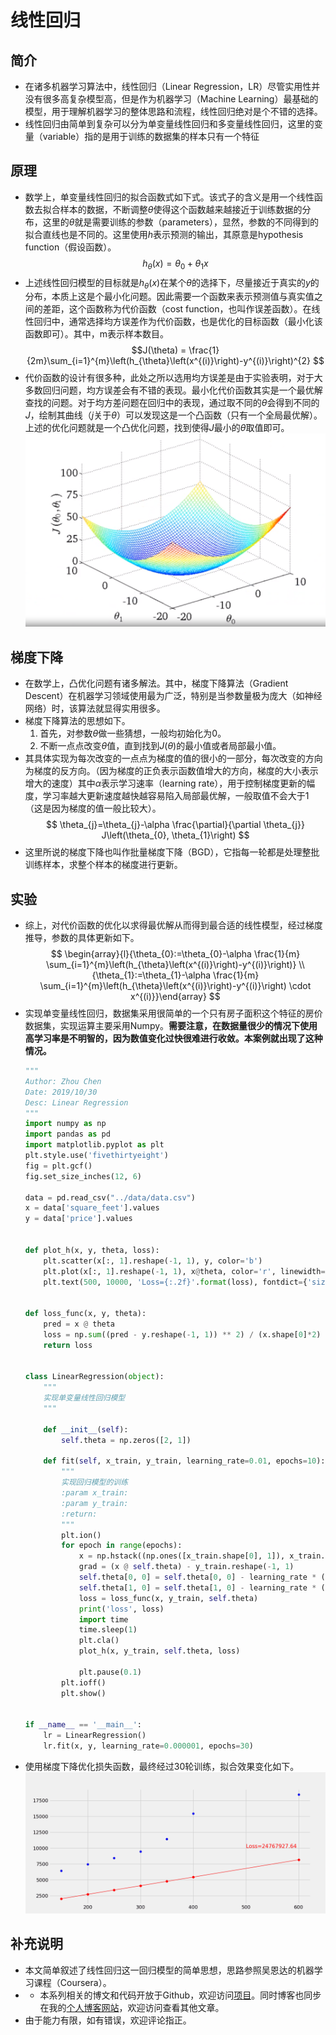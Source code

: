 # 线性回归


## 简介
- 在诸多机器学习算法中，线性回归（Linear Regression，LR）尽管实用性并没有很多高复杂模型高，但是作为机器学习（Machine Learning）最基础的模型，用于理解机器学习的整体思路和流程，线性回归绝对是个不错的选择。
- 线性回归由简单到复杂可以分为单变量线性回归和多变量线性回归，这里的变量（variable）指的是用于训练的数据集的样本只有一个特征


## 原理
- 数学上，单变量线性回归的拟合函数式如下式。该式子的含义是用一个线性函数去拟合样本的数据，不断调整$\theta$使得这个函数越来越接近于训练数据的分布，这里的$\theta$就是需要训练的参数（parameters），显然，参数的不同得到的拟合直线也是不同的。这里使用$h$表示预测的输出，其原意是hypothesis function（假设函数）。
$$h_{\theta}(x)=\theta_{0}+\theta_{1} x$$ 
- 上述线性回归模型的目标就是$h_{\theta}(x)$在某个$\theta$的选择下，尽量接近于真实的$y$的分布，本质上这是个最小化问题。因此需要一个函数来表示预测值与真实值之间的差距，这个函数称为代价函数（cost function，也叫作误差函数）。在线性回归中，通常选择均方误差作为代价函数，也是优化的目标函数（最小化该函数即可）。其中，m表示样本数目。
$$J(\theta) = \frac{1}{2m}\sum_{i=1}^{m}\left(h_{\theta}\left(x^{(i)}\right)-y^{(i)}\right)^{2}
$$
- 代价函数的设计有很多种，此处之所以选用均方误差是由于实验表明，对于大多数回归问题，均方误差会有不错的表现。最小化代价函数其实是一个最优解查找的问题。对于均方差问题在回归中的表现，通过取不同的$\theta$会得到不同的$J$，绘制其曲线（$j$关于$\theta$）可以发现这是一个凸函数（只有一个全局最优解）。上述的优化问题就是一个凸优化问题，找到使得$J$最小的$\theta$取值即可。![](./assets/cost_function.png)


## 梯度下降
- 在数学上，凸优化问题有诸多解法。其中，梯度下降算法（Gradient Descent）在机器学习领域使用最为广泛，特别是当参数量极为庞大（如神经网络）时，该算法就显得实用很多。
- 梯度下降算法的思想如下。
  1. 首先，对参数$\theta$做一些猜想，一般均初始化为0。
  2. 不断一点点改变$\theta$值，直到找到$J(\theta)$的最小值或者局部最小值。
- 其具体实现为每次改变的一点点为梯度的值的很小的一部分，每次改变的方向为梯度的反方向。（因为梯度的正负表示函数值增大的方向，梯度的大小表示增大的速度）其中$\alpha$表示学习速率（learning rate），用于控制梯度更新的幅度，学习率越大更新速度越快越容易陷入局部最优解，一般取值不会大于1（这是因为梯度的值一般比较大）。
$$
\theta_{j}=\theta_{j}-\alpha \frac{\partial}{\partial \theta_{j}} J\left(\theta_{0}, \theta_{1}\right)
$$
- 这里所说的梯度下降也叫作批量梯度下降（BGD），它指每一轮都是处理整批训练样本，求整个样本的梯度进行更新。


## 实验
- 综上，对代价函数的优化以求得最优解从而得到最合适的线性模型，经过梯度推导，参数的具体更新如下。
$$
\begin{array}{l}{\theta_{0}:=\theta_{0}-\alpha \frac{1}{m} \sum_{i=1}^{m}\left(h_{\theta}\left(x^{(i)}\right)-y^{(i)}\right)} \\ {\theta_{1}:=\theta_{1}-\alpha \frac{1}{m} \sum_{i=1}^{m}\left(h_{\theta}\left(x^{(i)}\right)-y^{(i)}\right) \cdot x^{(i)}}\end{array}
$$
- 实现单变量线性回归，数据集采用很简单的一个只有房子面积这个特征的房价数据集，实现运算主要采用Numpy。**需要注意，在数据量很少的情况下使用高学习率是不明智的，因为数值变化过快很难进行收敛。本案例就出现了这种情况。**
    ```python
    """
    Author: Zhou Chen
    Date: 2019/10/30
    Desc: Linear Regression
    """
    import numpy as np
    import pandas as pd
    import matplotlib.pyplot as plt
    plt.style.use('fivethirtyeight')
    fig = plt.gcf()
    fig.set_size_inches(12, 6)

    data = pd.read_csv("../data/data.csv")
    x = data['square_feet'].values
    y = data['price'].values


    def plot_h(x, y, theta, loss):
        plt.scatter(x[:, 1].reshape(-1, 1), y, color='b')
        plt.plot(x[:, 1].reshape(-1, 1), x@theta, color='r', linewidth=1, marker='o')
        plt.text(500, 10000, 'Loss={:.2f}'.format(loss), fontdict={'size': 15, 'color': 'red'})


    def loss_func(x, y, theta):
        pred = x @ theta
        loss = np.sum((pred - y.reshape(-1, 1)) ** 2) / (x.shape[0]*2)
        return loss


    class LinearRegression(object):
        """
        实现单变量线性回归模型
        """

        def __init__(self):
            self.theta = np.zeros([2, 1])

        def fit(self, x_train, y_train, learning_rate=0.01, epochs=10):
            """
            实现回归模型的训练
            :param x_train:
            :param y_train:
            :return:
            """
            plt.ion()
            for epoch in range(epochs):
                x = np.hstack((np.ones([x_train.shape[0], 1]), x_train.reshape(-1, 1)))
                grad = (x @ self.theta) - y_train.reshape(-1, 1)
                self.theta[0, 0] = self.theta[0, 0] - learning_rate * (np.sum(grad) / x.shape[0])
                self.theta[1, 0] = self.theta[1, 0] - learning_rate * (np.sum((grad * x[:, 1].reshape(-1, 1))) / x.shape[0])
                loss = loss_func(x, y_train, self.theta)
                print('loss', loss)
                import time
                time.sleep(1)
                plt.cla()
                plot_h(x, y_train, self.theta, loss)

                plt.pause(0.1)
            plt.ioff()
            plt.show()


    if __name__ == '__main__':
        lr = LinearRegression()
        lr.fit(x, y, learning_rate=0.000001, epochs=30)
    ```
- 使用梯度下降优化损失函数，最终经过30轮训练，拟合效果变化如下。![](./assets/rst.gif)


## 补充说明
- 本文简单叙述了线性回归这一回归模型的简单思想，思路参照吴恩达的机器学习课程（Coursera）。
- - 本系列相关的博文和代码开放于Github，欢迎访问[项目](https://github.com/luanshiyinyang/ML)。同时博客也同步在我的[个人博客网站](https://luanshiyinyang.github.io)，欢迎访问查看其他文章。
- 由于能力有限，如有错误，欢迎评论指正。